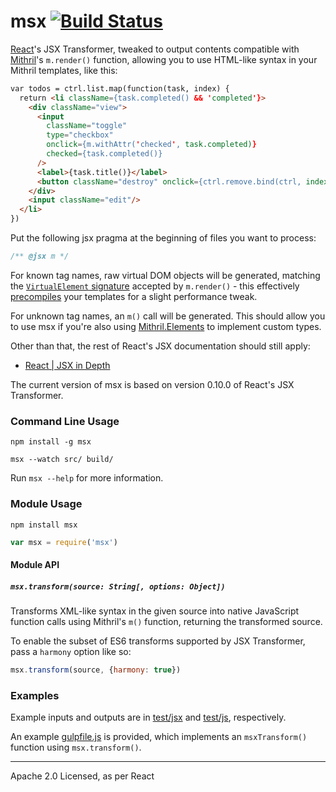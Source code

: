 # msx [![Build Status](https://secure.travis-ci.org/insin/msx.png?branch=master)](http://travis-ci.org/insin/msx)

[React](http://facebook.github.io/react/)'s JSX Transformer, tweaked to output
contents compatible with [Mithril](http://lhorie.github.io/mithril/)'s
`m.render()` function, allowing you to use HTML-like syntax in your Mithril
templates, like this:

```html
var todos = ctrl.list.map(function(task, index) {
  return <li className={task.completed() && 'completed'}>
    <div className="view">
      <input
        className="toggle"
        type="checkbox"
        onclick={m.withAttr('checked', task.completed)}
        checked={task.completed()}
      />
      <label>{task.title()}</label>
      <button className="destroy" onclick={ctrl.remove.bind(ctrl, index)}/>
    </div>
    <input className="edit"/>
  </li>
})
```

Put the following jsx pragma at the beginning of files you want to process:

```javascript
/** @jsx m */
```

For known tag names, raw virtual DOM objects will be generated, matching the
[`VirtualElement` signature](http://lhorie.github.io/mithril/mithril.render.html#signature)
accepted by `m.render()` - this effectively
[precompiles](http://lhorie.github.io/mithril/optimizing-performance.html) your
templates for a slight performance tweak.

For unknown tag names, an `m()` call will be generated. This should allow you to
use msx if you're also using [Mithril.Elements](https://github.com/philtoms/mithril.elements)
to implement custom types.

Other than that, the rest of React's JSX documentation should still apply:

* [React | JSX in Depth](http://facebook.github.io/react/docs/jsx-in-depth.html)

The current version of msx is based on version 0.10.0 of React's JSX Transformer.

### Command Line Usage

```
npm install -g msx
```

```
msx --watch src/ build/
```

Run `msx --help` for more information.

### Module Usage

```
npm install msx
```

```javascript
var msx = require('msx')
```

#### Module API

##### `msx.transform(source: String[, options: Object])`

Transforms XML-like syntax in the given source into native JavaScript function
calls using Mithril's `m()` function, returning the transformed source.

To enable the subset of ES6 transforms supported by JSX Transformer, pass a
`harmony` option like so:

```javascript
msx.transform(source, {harmony: true})
```

### Examples

Example inputs and outputs are in [test/jsx](https://github.com/insin/msx/tree/master/test/jsx)
and [test/js](https://github.com/insin/msx/tree/master/test/js), respectively.

An example [gulpfile.js](https://github.com/insin/msx/blob/master/gulpfile.js) is
provided, which implements an `msxTransform()` function using `msx.transform()`.

---

Apache 2.0 Licensed, as per React
